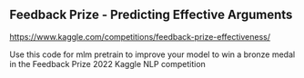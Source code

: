## Feedback Prize - Predicting Effective Arguments
https://www.kaggle.com/competitions/feedback-prize-effectiveness/

Use this code for mlm pretrain to improve your model to win a bronze medal in the Feedback Prize 2022 Kaggle NLP competition


